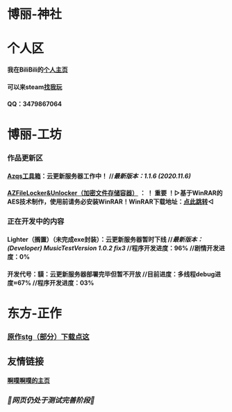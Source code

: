 # 博丽-神社

# 个人区

#### 我在BiliBili的[个人主页](https://space.bilibili.com/106596319)

#### 可以来steam[找我玩](https://steamcommunity.com/id/ayayayayayayayayayyayayayayaya)

#### QQ：3479867064

# 博丽-工坊

### 作品更新区

#### [Azqs工具箱](https://codeload.github.com/HakureiTree/Azqs-.exe/zip/refs/heads/main)：云更新服务器工作中！   //*最新版本：1.1.6 (2020.11.6)*

#### [AZFileLocker&Unlocker（加密文件存储容器）]() ： ！ 重要 ！▷基于WinRAR的AES技术制作，使用前请务必安装WinRAR！WinRAR下载地址：[点此跳转](www.winrar.com.cn)◁

### 正在开发中的内容

#### Lighter（搁置）（未完成exe封装）：云更新服务器暂时下线   //*最新版本：(Developer) MusicTestVersion 1.0.2 fix3*   //程序开发进度：96%   //剧情开发进度：0%

#### 开发代号：貘：云更新服务器部署完毕但暂不开放   //目前进度：多线程debug进度≈67%   //程序开发进度：03% 

# 东方-正作

### [原作stg（部分）下载点这](https://codeload.github.com/HakureiTree/Hakurei-Zun/zip/refs/heads/main)

## 友情链接

#### [啊噗啊噗的主页](Https://hakureitree.github.io/Apapu/)

### *🔧网页仍处于测试完善阶段🔨*
